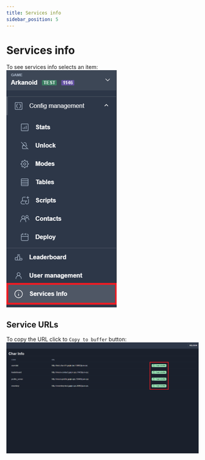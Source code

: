 ```yaml
---
title: Services info
sidebar_position: 5
---
```


# Services info  
To see services info selects an item:  
![Services info](./images/services-info.png)

## Service URLs
To copy the URL click to `Copy to buffer` button:  
![Service URLs](./images/service-urls.png)